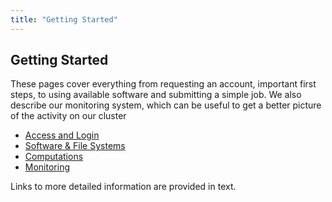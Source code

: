 ```yaml
---
title: "Getting Started"
---
```


## Getting Started
These pages cover everything from requesting an account, important first steps, to using available software and submitting a simple job.
We also describe our monitoring system, which can be useful to get a better picture of the activity on our cluster

- [Access and Login](gettingstarted/access)
- [Software & File Systems](gettingstarted/software)
- [Computations](gettingstarted/computations)
- [Monitoring](gettingstarted/zabbix)
<!-- resources? -->

Links to more detailed information are provided in text.
